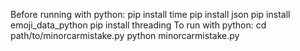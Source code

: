 Before running with python:
pip install time
pip install json
pip install emoji_data_python
pip install threading
To run with python:
cd path/to/minorcarmistake.py
python minorcarmistake.py
